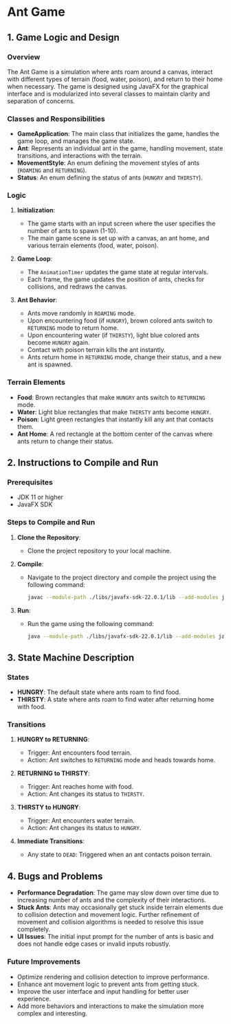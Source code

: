 # Ant Game

## 1. Game Logic and Design

### Overview

The Ant Game is a simulation where ants roam around a canvas, interact with different types of terrain (food, water, poison), and return to their home when necessary. The game is designed using JavaFX for the graphical interface and is modularized into several classes to maintain clarity and separation of concerns.

### Classes and Responsibilities

- **GameApplication**: The main class that initializes the game, handles the game loop, and manages the game state.
- **Ant**: Represents an individual ant in the game, handling movement, state transitions, and interactions with the terrain.
- **MovementStyle**: An enum defining the movement styles of ants (`ROAMING` and `RETURNING`).
- **Status**: An enum defining the status of ants (`HUNGRY` and `THIRSTY`).

### Logic

1. **Initialization**:
    - The game starts with an input screen where the user specifies the number of ants to spawn (1-10).
    - The main game scene is set up with a canvas, an ant home, and various terrain elements (food, water, poison).

2. **Game Loop**:
    - The `AnimationTimer` updates the game state at regular intervals.
    - Each frame, the game updates the position of ants, checks for collisions, and redraws the canvas.

3. **Ant Behavior**:
    - Ants move randomly in `ROAMING` mode.
    - Upon encountering food (if `HUNGRY`), brown colored ants switch to `RETURNING` mode to return home.
    - Upon encountering water (if `THIRSTY`), light blue colored ants become `HUNGRY` again.
    - Contact with poison terrain kills the ant instantly.
    - Ants return home in `RETURNING` mode, change their status, and a new ant is spawned.

### Terrain Elements

- **Food**: Brown rectangles that make `HUNGRY` ants switch to `RETURNING` mode.
- **Water**: Light blue rectangles that make `THIRSTY` ants become `HUNGRY`.
- **Poison**: Light green rectangles that instantly kill any ant that contacts them.
- **Ant Home**: A red rectangle at the bottom center of the canvas where ants return to change their status.

## 2. Instructions to Compile and Run

### Prerequisites

- JDK 11 or higher
- JavaFX SDK

### Steps to Compile and Run

1. **Clone the Repository**:
    - Clone the project repository to your local machine.

2. **Compile**:
    - Navigate to the project directory and compile the project using the following command:
      ```bash
      javac --module-path ./libs/javafx-sdk-22.0.1/lib --add-modules javafx.controls,javafx.fxml assign2/ant/*.java
      ```

3. **Run**:
    - Run the game using the following command:
      ```bash
      java --module-path ./libs/javafx-sdk-22.0.1/lib --add-modules javafx.controls,javafx.fxml assign2.ant.HelloApplication
      ```

## 3. State Machine Description

### States

- **HUNGRY**: The default state where ants roam to find food.
- **THIRSTY**: A state where ants roam to find water after returning home with food.

### Transitions

1. **HUNGRY to RETURNING**:
    - Trigger: Ant encounters food terrain.
    - Action: Ant switches to `RETURNING` mode and heads towards home.

2. **RETURNING to THIRSTY**:
    - Trigger: Ant reaches home with food.
    - Action: Ant changes its status to `THIRSTY`.

3. **THIRSTY to HUNGRY**:
    - Trigger: Ant encounters water terrain.
    - Action: Ant changes its status to `HUNGRY`.

4. **Immediate Transitions**:
    - Any state to `DEAD`: Triggered when an ant contacts poison terrain.

## 4. Bugs and Problems

- **Performance Degradation**: The game may slow down over time due to increasing number of ants and the complexity of their interactions.
- **Stuck Ants**: Ants may occasionally get stuck inside terrain elements due to collision detection and movement logic. Further refinement of movement and collision algorithms is needed to resolve this issue completely.
- **UI Issues**: The initial input prompt for the number of ants is basic and does not handle edge cases or invalid inputs robustly.

### Future Improvements

- Optimize rendering and collision detection to improve performance.
- Enhance ant movement logic to prevent ants from getting stuck.
- Improve the user interface and input handling for better user experience.
- Add more behaviors and interactions to make the simulation more complex and interesting.
